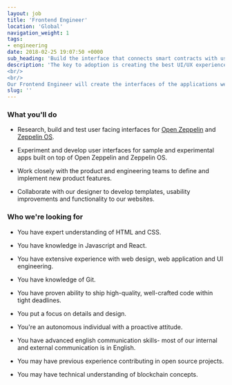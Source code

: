 ```yaml
---
layout: job
title: 'Frontend Engineer'
location: 'Global'
navigation_weight: 1
tags:
- engineering
date: 2018-02-25 19:07:50 +0000
sub_heading: 'Build the interface that connects smart contracts with users.'
description: 'The key to adoption is creating the best UI/UX experience. We’re looking for a Frontend Engineer to help us connect smart contracts with our users.
<br/>
<br/>
Our Frontend Engineer will create the interfaces of the applications we build as well as sample Dapps to showcase our tools.'
slug: ''
---
```


<div class="requirements container margin-auto">
  <h3 class="left-aligned job-title">What you'll do</h3>
  <ul>
    <li>
      <p class="small left-aligned">Research, build and test user facing interfaces for <a href="https://openzeppelin.org" target="_blank">Open Zeppelin</a> and <a href="https://zeppelinos.org" target="_blank">Zeppelin OS</a>.</p>
    </li>
    <li>
      <p class="small left-aligned">Experiment and develop user interfaces for sample and experimental apps built on top of Open Zeppelin and Zeppelin OS.</p>
    </li>
    <li>
      <p class="small left-aligned">Work closely with the product and engineering teams to define and implement new product features.</p>
    </li>
    <li>
      <p class="small left-aligned">Collaborate with our designer to develop templates, usability improvements and functionality to our websites.</p>
    </li>
  </ul>
</div>
<div class="requirements container margin-auto">
  <h3 class="left-aligned job-title">Who we're looking for</h3>
  <ul>
    <li>
      <p class="small left-aligned">You have expert understanding of HTML and CSS.</p>
    </li>
    <li>
      <p class="small left-aligned">You have knowledge in Javascript and React.</p>
    </li>
    <li>
      <p class="small left-aligned">You have extensive experience with web design, web application and UI engineering.</p>
    </li>
    <li>
      <p class="small left-aligned">You have knowledge of Git.</p>
    </li>
    <li>
      <p class="small left-aligned">You have proven ability to ship high-quality, well-crafted code within tight deadlines.</p>
    </li>
    <li>
      <p class="small left-aligned">You put a focus on details and design.</p>
    </li>
    <li>
      <p class="small left-aligned">You're an autonomous individual with a proactive attitude.</p>
    </li>
    <li>
      <p class="small left-aligned">You have advanced english communication skills- most of our internal and external communication is in English.</p>
    </li>
    <li>
      <p class="small left-aligned">You may have previous experience contributing in open source projects.</p>
    </li>
    <li>
      <p class="small left-aligned">You may have technical understanding of blockchain concepts.</p>
    </li>
  </ul>
</div>